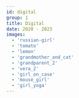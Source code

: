 ```yaml
---
id: digital
group: 1
title: Digital
date: 2020 - 2023
images:
  - 'russian-girl'
  - 'tomato'
  - 'lemon'
  - 'grandmother_and_cat'
  - 'grandparent_2'
  - 'vera_2'
  - 'girl_on_case'
  - 'mouse_girl'
  - 'girl_yoga'
---
```

